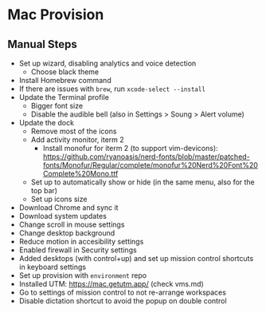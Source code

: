# Mac Provision

## Manual Steps

- Set up wizard, disabling analytics and voice detection
  - Choose black theme
- Install Homebrew command
- If there are issues with `brew`, run `xcode-select --install`
- Update the Terminal profile
  - Bigger font size
  - Disable the audible bell (also in Settings > Soung > Alert volume)
- Update the dock
  - Remove most of the icons
  - Add activity monitor, iterm 2
      - Install monofur for iterm 2 (to support vim-devicons): https://github.com/ryanoasis/nerd-fonts/blob/master/patched-fonts/Monofur/Regular/complete/monofur%20Nerd%20Font%20Complete%20Mono.ttf
  - Set up to automatically show or hide (in the same menu, also for the top bar)
  - Set up icons size
- Download Chrome and sync it
- Download system updates
- Change scroll in mouse settings
- Change desktop background
- Reduce motion in accesibility settings
- Enabled firewall in Security settings
- Added desktops (with control+up) and set up mission control shortcuts in keyboard settings
- Set up provision with `environment` repo
- Installed UTM: https://mac.getutm.app/ (check vms.md)
- Go to settings of mission control to not re-arrange workspaces
- Disable dictation shortcut to avoid the popup on double control
